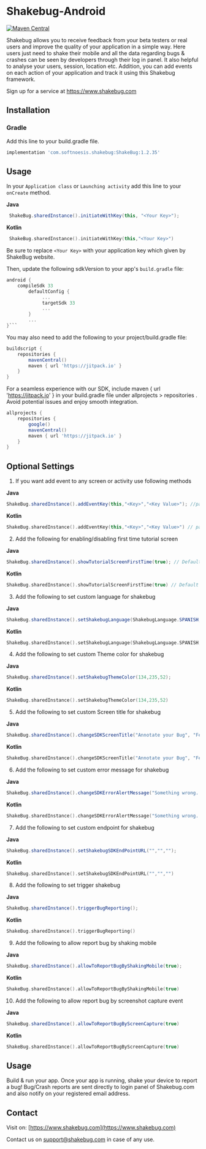 # Shakebug-Android
[![Maven Central](https://img.shields.io/maven-central/v/com.softnoesis.shakebug/ShakeBug.svg?label=Maven%20Central)](https://search.maven.org/search?q=g:com.softnoesis.shakebug)

Shakebug allows you to receive feedback from your beta testers or real users and improve the quality of your application in a simple way. Here users just need to shake their mobile and all the data regarding bugs & crashes can be seen by developers through their log in panel. It also helpful to analyse your users, session, location etc. Addition, you can add events on each action of your application and track it using this Shakebug framework.

Sign up for a service at https://www.shakebug.com

## Installation

###  Gradle

Add this line to your build.gradle file. 

```groovy
implementation 'com.softnoesis.shakebug:ShakeBug:1.2.35'
```

## Usage

In your `Application class` or `Launching activity` add this line to your `onCreate` method.

**Java**
```java
 ShakeBug.sharedInstance().initiateWithKey(this, "<Your Key>");
```
**Kotlin**
```kotlin
 ShakeBug.sharedInstance().initiateWithKey(this,"<Your Key>")
```
    
Be sure to replace `<Your Key>` with your application key which given by ShakeBug website.

Then, update the following sdkVersion to your app's `build.gradle` file:
```gradle
android {
    compileSdk 33
        defaultConfig {
             ...
             targetSdk 33
             ...
        }
        ...
}```
```

You may also need to add the following to your project/build.gradle file:

```gradle
buildscript {
    repositories {
        mavenCentral()
        maven { url 'https://jitpack.io' }
    }
}
```

For a seamless experience with our SDK, include maven { url 'https://jitpack.io' } in your build.gradle file under allprojects > repositories . Avoid potential issues and enjoy smooth integration.

```gradle
allprojects {
    repositories {
        google()
        mavenCentral()
        maven { url 'https://jitpack.io' }
    }
}
```

## Optional Settings

1. If you want add event to any screen or activity use following methods

**Java**
```java
ShakeBug.sharedInstance().addEventKey(this,"<Key>","<Key Value>"); //pass any key or value
```

**Kotlin**
```kotlin
ShakeBug.sharedInstance().addEventKey(this,"<Key>","<Key Value>") // pass any key or value
```
   
2. Add the following for enabling/disabling first time tutorial screen

**Java**
```java
ShakeBug.sharedInstance().showTutorialScreenFirstTime(true); // Default value True
```

**Kotlin**
```kotlin
ShakeBug.sharedInstance().showTutorialScreenFirstTime(true) // Default value True
```

3. Add the following to set custom language for shakebug

**Java**
```java
ShakeBug.sharedInstance().setShakebugLanguage(ShakebugLanguage.SPANISH,this);
```

**Kotlin**
```kotlin
ShakeBug.sharedInstance().setShakebugLanguage(ShakebugLanguage.SPANISH,this)
```

4. Add the following to set custom Theme color for shakebug

**Java**
```java
ShakeBug.sharedInstance().setShakebugThemeColor(134,235,52);
```

**Kotlin**
```kotlin
ShakeBug.sharedInstance().setShakebugThemeColor(134,235,52)
```

5. Add the following to set custom Screen title for shakebug

**Java**
```java
ShakeBug.sharedInstance().changeSDKScreenTitle("Annotate your Bug", "Feedback");
```

**Kotlin**
```kotlin
ShakeBug.sharedInstance().changeSDKScreenTitle("Annotate your Bug", "Feedback")
```

6. Add the following to set custom error message for shakebug

**Java**
```java
ShakeBug.sharedInstance().changeSDKErrorAlertMessage("Something wrong...");
```

**Kotlin**
```kotlin
ShakeBug.sharedInstance().changeSDKErrorAlertMessage("Something wrong...")
```

7. Add the following to set custom endpoint for shakebug

**Java**
```java
ShakeBug.sharedInstance().setShakebugSDKEndPointURL("","","");
```

**Kotlin**
```kotlin
ShakeBug.sharedInstance().setShakebugSDKEndPointURL("","","")
```

8. Add the following to set trigger shakebug

**Java**
```java
ShakeBug.sharedInstance().triggerBugReporting();
```

**Kotlin**
```kotlin
ShakeBug.sharedInstance().triggerBugReporting()
```

9. Add the following to allow report bug by shaking mobile

**Java**
```java
ShakeBug.sharedInstance().allowToReportBugByShakingMobile(true);
```

**Kotlin**
```kotlin
ShakeBug.sharedInstance().allowToReportBugByShakingMobile(true)
```
10. Add the following to allow report bug by screenshot capture event

**Java**
```java
ShakeBug.sharedInstance().allowToReportBugByScreenCapture(true)
```

**Kotlin**
```kotlin
ShakeBug.sharedInstance().allowToReportBugByScreenCapture(true)
```

## Usage

Build & run your app. Once your app is running, shake your device to report a bug! Bug/Crash reports are sent directly to login panel of Shakebug.com and also notify on your registered email address.


## Contact
Visit on: [https://www.shakebug.com](https://www.shakebug.com)

Contact us on support@shakebug.com in case of any use.
